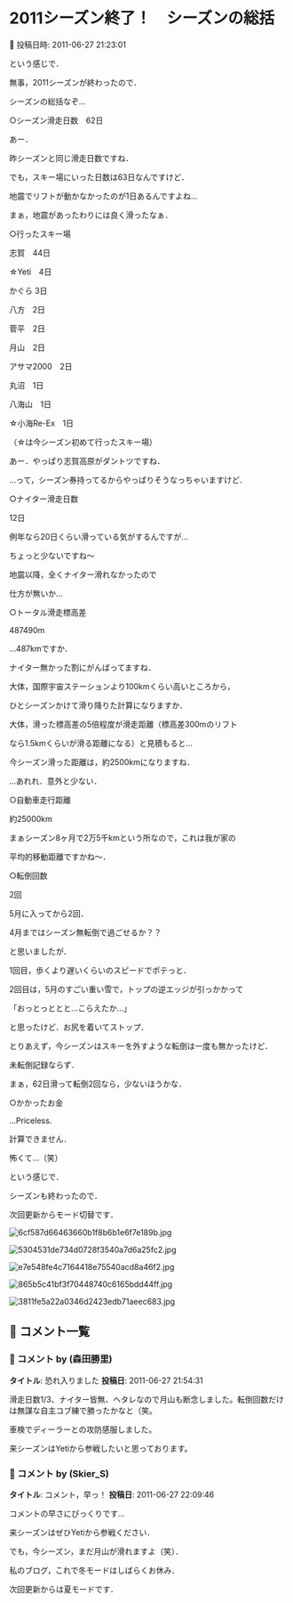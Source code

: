 # 2011シーズン終了！　シーズンの総括

📅 投稿日時: 2011-06-27 21:23:01

という感じで．





無事，2011シーズンが終わったので．


シーズンの総括なぞ…





○シーズン滑走日数　62日


あー．


昨シーズンと同じ滑走日数ですね．


でも，スキー場にいった日数は63日なんですけど．


地震でリフトが動かなかったのが1日あるんですよね…





まぁ，地震があったわりには良く滑ったなぁ．





○行ったスキー場


志賀　44日


☆Yeti　4日


かぐら 3日


八方　2日


菅平　2日


月山　2日


アサマ2000　2日


丸沼　1日


八海山　1日


☆小海Re-Ex　1日


（☆は今シーズン初めて行ったスキー場）





あー．やっぱり志賀高原がダントツですね．


…って，シーズン券持ってるからやっぱりそうなっちゃいますけど．





○ナイター滑走日数


12日


例年なら20日くらい滑っている気がするんですが…


ちょっと少ないですね～


地震以降，全くナイター滑れなかったので


仕方が無いか…





○トータル滑走標高差


487490m


…487kmですか．


ナイター無かった割にがんばってますね．


大体，国際宇宙ステーションより100kmくらい高いところから，


ひとシーズンかけて滑り降りた計算になりますか．





大体，滑った標高差の5倍程度が滑走距離（標高差300mのリフト


なら1.5kmくらいが滑る距離になる）と見積もると…


今シーズン滑った距離は，約2500kmになりますね．


…あれれ．意外と少ない．





○自動車走行距離


約25000km


まぁシーズン8ヶ月で2万5千kmという所なので，これは我が家の


平均的移動距離ですかね～． 





○転倒回数


2回





5月に入ってから2回．


4月まではシーズン無転倒で過ごせるか？？


と思いましたが．





1回目，歩くより遅いくらいのスピードでポテっと．


2回目は，5月のすごい重い雪で，トップの逆エッジが引っかかって


「おっとっととと…こらえたか…」


と思ったけど．お尻を着いてストップ．





とりあえず，今シーズンはスキーを外すような転倒は一度も無かったけど．


未転倒記録ならず．





まぁ，62日滑って転倒2回なら，少ないほうかな．








○かかったお金


…Priceless.


計算できません．


怖くて…（笑）





という感じで．


シーズンも終わったので．


次回更新からモード切替です．







![6cf587d66463660b1f8b6b1e6f7e189b.jpg](images/6cf587d66463660b1f8b6b1e6f7e189b.jpg)









![5304531de734d0728f3540a7d6a25fc2.jpg](images/5304531de734d0728f3540a7d6a25fc2.jpg)









![e7e548fe4c7164418e75540acd8a46f2.jpg](images/e7e548fe4c7164418e75540acd8a46f2.jpg)









![865b5c41bf3f70448740c6165bdd44ff.jpg](images/865b5c41bf3f70448740c6165bdd44ff.jpg)









![3811fe5a22a0346d2423edb71aeec683.jpg](images/3811fe5a22a0346d2423edb71aeec683.jpg)

## 💬 コメント一覧

### 💬 コメント by (森田勝里)
**タイトル**: 恐れ入りました
**投稿日**: 2011-06-27 21:54:31

滑走日数1/3、ナイター皆無、ヘタレなので月山も断念しました。転倒回数だけは無謀な自主コブ練で勝ったかなと（笑。

車検でディーラーとの攻防感服しました。

来シーズンはYetiから参戦したいと思っております。

### 💬 コメント by (Skier_S)
**タイトル**: コメント，早っ！
**投稿日**: 2011-06-27 22:09:46

コメントの早さにびっくりです…



来シーズンはぜひYetiから参戦ください．

でも，今シーズン，まだ月山が滑れますよ（笑）．



私のブログ，これで冬モードはしばらくお休み．

次回更新からは夏モードです．


